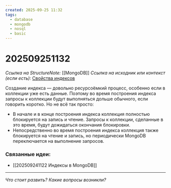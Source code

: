 ```yaml
---
created: 2025-09-25 11:32
tags:
  - database
  - mongodb
  - nosql
  - basic
---
```

# 202509251132
*Ссылка на StructureNote:* [[MongoDB]]
*Ссылка на исходник или контекст (если есть):* [Свойства индексов](https://practicum.yandex.ru/learn/backend-nodejs/courses/16b47298-e20d-4fde-9619-1ab305039a00/sprints/564238/topics/3850c616-bd4c-4c66-987e-9b4e0b0f135c/lessons/be6cf5fb-4cd0-41db-bc30-196d7213b988/)

Создание индекса — довольно ресурсоёмкий процесс, особенно если в коллекции уже есть данные. Поэтому во время построения индекса запросы к коллекции будут выполняться дольше обычного, если говорить коротко. Но не всё так просто:

- В начале и в конце построения индекса коллекция полностью блокируется на запись и чтение. Запросы к коллекции, сделанные в это время, будут дожидаться окончания блокировки.
- Непосредственно во время построения индекса коллекция также блокируется на чтение и запись, но периодически MongoDB переключается на выполнение запросов.
### Связанные идеи:
*   [[202509241122 Индексы в MongoDB]]
---

*Что стоит развить? Какие вопросы возникли?*